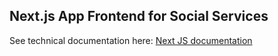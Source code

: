 ## Next.js App Frontend for Social Services

See technical documentation here: [Next JS documentation](./doc/nextjsapp.md)
